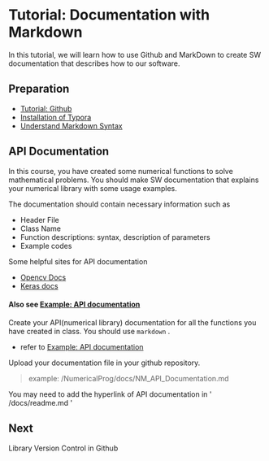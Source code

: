 # Tutorial: Documentation with Markdown

In this tutorial, we will learn how to use Github and MarkDown to create SW documentation that describes how to our software. 

## Preparation

* [Tutorial: Github](tutorial-markdown.md#preparation)
* [Installation of Typora](../../resource/markdown/#markdown-editor)
* [Understand Markdown Syntax](../../resource/markdown/#markdown-editor)



## API Documentation

In this course, you have created some numerical functions to solve mathematical problems. You should make SW documentation that explains your numerical library with some usage examples.

The documentation should contain necessary information such as

* Header File
* Class Name
* Function descriptions: syntax, description of parameters
* Example codes

Some helpful sites for API documentation

* [Opencv Docs](https://docs.opencv.org/3.4.11/d4/d86/group__imgproc__filter.html#ga27c049795ce870216ddfb366086b5a04)
* [Keras docs](https://keras.io/api/models/model/)



#### Also see  [Example: API documentation ](../../resource/markdown/example-api-documentation.md#numerical-programming-api) 



Create your API\(numerical library\) documentation for all the functions you have created in class. You should use `markdown` .

* refer to   [Example: API documentation ](../../resource/markdown/example-api-documentation.md#numerical-programming-api) 

Upload your documentation file in your github repository.

> example:  /NumericalProg/docs/NM\_API\_Documentation.md

You may need to add the hyperlink of API documentation in ' /docs/readme.md ' 



## Next

Library Version Control in Github

